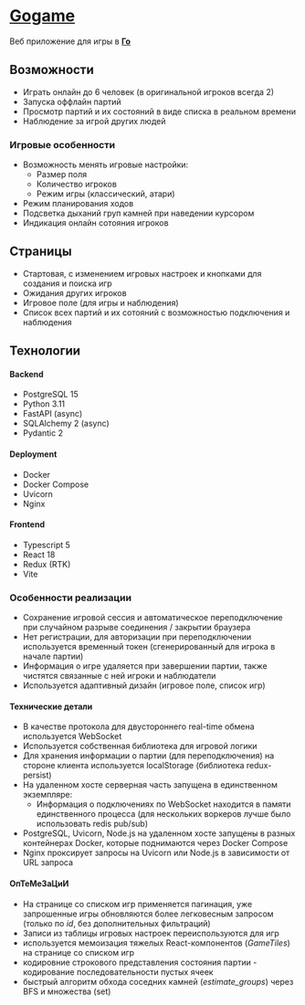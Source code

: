 # [Gogame](https://shket.space/gogame)
Веб приложение для игры в [**Го**](https://ru.wikipedia.org/wiki/%D0%93%D0%BE)

## Возможности
- Играть онлайн до 6 человек (в оригинальной игроков всегда 2)
- Запуска оффлайн партий
- Просмотр партий и их состояний в виде списка в реальном времени
- Наблюдение за игрой других людей

### Игровые особенности
- Возможность менять игровые настройки:
    - Размер поля
    - Количество игроков
    - Режим игры (классический, атари)
- Режим планирования ходов
- Подсветка дыханий груп камней при наведении курсором
- Индикация онлайн сотояния игроков

## Страницы
- Стартовая, с изменением игровых настроек и кнопками для создания и поиска игр
- Ожидания других игроков
- Игровое поле (для игры и наблюдения)
- Список всех партий и их сотояний с возможностью подключения и наблюдения

## Технологии
#### Backend
- PostgreSQL 15
- Python 3.11
- FastAPI (async)
- SQLAlchemy 2 (async)
- Pydantic 2
#### Deployment
- Docker
- Docker Compose
- Uvicorn
- Nginx
#### Frontend
- Typescript 5
- React 18
- Redux (RTK)
- Vite

### Особенности реализации
- Сохранение игровой сессия и автоматическое переподключение при случайном разрыве соединения / закрытии браузера
- Нет регистрации, для авторизации при переподключении используется временный токен (сгенерированный для игрока в начале партии)
- Информация о игре удаляется при завершении партии, также чистятся связанные с ней игроки и наблюдатели
- Используется адаптивный дизайн (игровое поле, список игр)

#### Технические детали
- В качестве протокола для двустороннего real-time обмена используется WebSocket
- Используется собственная библиотека для игровой логики
- Для хранения информации о партии (для переподключения) на стороне клиента используется localStorage (библиотека redux-persist)
- На удаленном хосте серверная часть запущена в единственном экземпляре:
    - Информация о подключениях по WebSocket находится в памяти единственного процесса (для нескольких воркеров лучше было использовать redis pub/sub)
- PostgreSQL, Uvicorn, Node.js на удаленном хосте запущены в разных контейнерах Docker, которые поднимаются через Docker Compose
- Nginx проксирует запросы на Uvicorn или Node.js в зависимости от URL запроса

#### ОпТеМеЗаЦиИ
- На странице со списком игр применяется пагинация, уже запрошенные игры обновляются более легковесным запросом (только по *id*, без дополнительных фильтраций)
- Записи из таблицы игровых настроек переиспользуются для игр
- используется мемоизация тяжелых React-компонентов (*GameTiles*) на странице со списком игр
- кодировние строкового представления состояния партии - кодирование последовательности пустых ячеек
- быстрый алгоритм обхода соседних камней (*estimate_groups*) через BFS и множества (set)
